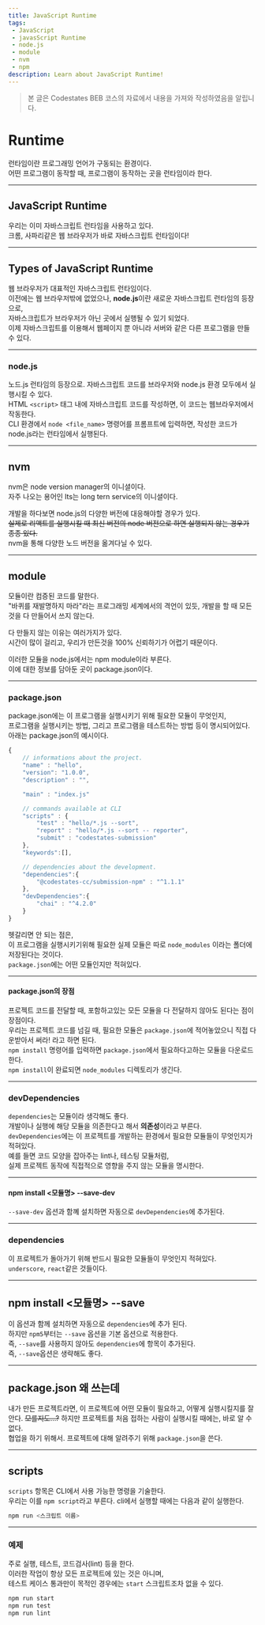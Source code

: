 ```yaml
---
title: JavaScript Runtime
tags: 
 - JavaScript
 - javasScript Runtime
 - node.js
 - module
 - nvm
 - npm
description: Learn about JavaScript Runtime!
---
```


>   본 글은 Codestates BEB 코스의 자료에서 내용을 가져와 작성하였음을 알립니다.  

# Runtime
런타임이란 프로그래밍 언어가 구동되는 환경이다.  
어떤 프로그램이 동작할 때, 프로그램이 동작하는 곳을 런타임이라 한다.  

---
## JavaScript Runtime
우리는 이미 자바스크립트 런타임을 사용하고 있다.  
크롬, 사파리같은 웹 브라우저가 바로 자바스크립트 런타임이다!  

---
## Types of JavaScript Runtime
웹 브라우저가 대표적인 자바스크립트 런타임이다.  
이전에는 웹 브라우저밖에 없었으나, **node.js**이란 새로운 자바스크립트 런타임의 등장으로,  
자바스크립트가 브라우저가 아닌 곳에서 실행될 수 있기 되었다.  
이제 자바스크립트를 이용해서 웹페이지 뿐 아니라 서버와 같은 다른 프로그램을 만들 수 있다.  

---
### node.js
노드.js 런타임의 등장으로. 자바스크립트 코드를 브라우저와 node.js 환경 모두에서 실행시킬 수 있다.  
HTML `<script>` 태그 내에 자바스크립트 코드를 작성하면, 이 코드는 웹브라우저에서 작동한다.  
CLI 환경에서 `node <file_name>` 명령어를 프롬프트에 입력하면, 작성한 코드가 node.js라는 런타임에서 실행된다.  

---
## nvm
nvm은 node version manager의 이니셜이다.  
자주 나오는 용어인 lts는 long tern service의 이니셜이다.  
  
개발을 하다보면 node.js의 다양한 버전에 대응해야할 경우가 있다.  
~~실제로 리액트를 실행시킬 때 최신 버전의 node 버전으로 하면 실행되지 않는 경우가 종종 있다.~~  
nvm을 통해 다양한 노드 버전을 옮겨다닐 수 있다.  

---
## module
모듈이란 컴증된 코드를 말한다.  
"바퀴를 재발명하지 마라"라는 프로그래밍 세계에서의 격언이 있듯, 개발을 할 때 모든 것을 다 만들어서 쓰지 않는다.  
  
다 만들지 않는 이유는 여러가지가 있다.  
시간이 많이 걸리고, 우리가 만든것을 100% 신뢰하기가 어렵기 때문이다.  

이러한 모듈을 node.js에서는 npm module이라 부른다.  
이에 대한 정보를 담아둔 곳이 package.json이다.  

---
### package.json
package.json에는 이 프로그램을 실행시키기 위해 필요한 모듈이 무엇인지,  
프로그램을 실행시키는 방법, 그리고 프로그램을 테스트하는 방법 등이 명시되어있다.  
아래는 package.json의 예시이다.  

```javascript
{
    // informations about the project.
    "name" : "hello",
    "version": "1.0.0",
    "description" : "",

    "main" : "index.js"

    // commands available at CLI
    "scripts" : {
        "test" : "hello/*.js --sort",
        "report" : "hello/*.js --sort -- reporter",
        "submit" : "codestates-submission"
    },
    "keywords":[],

    // dependencies about the development.
    "dependencies":{
        "@codestates-cc/submission-npm" : "^1.1.1"
    },
    "devDependencies":{
        "chai" : "^4.2.0"
    }
}
```
헷갈리면 안 되는 점은,  
이 프로그램을 실행시키기위해 필요한 실제 모듈은 따로 `node_modules` 이라는 폴더에 저장된다는 것이다.  
`package.json`에는 어떤 모듈인지만 적혀있다.  

---
#### package.json의 장점
프로젝트 코드를 전달할 때, 포함하고있는 모든 모듈을 다 전달하지 않아도 된다는 점이 장점이다.  
우리는 프로젝트 코드를 넘길 때, 
필요한 모듈은 `package.json`에 적어놓았으니 직접 다운받아서 써라! 라고 하면 된다.  
`npm install` 명령어를 입력하면 `package.json`에서 필요하다고하는 모듈을 다운로드한다.   
`npm install`이 완료되면 `node_modules` 디렉토리가 생긴다.  

---
### devDependencies
`dependencies`는 모듈이라 생각해도 좋다.  
개발이나 실행에 해당 모듈을 의존한다고 해서 **의존성**이라고 부른다.  
`devDependencies`에는 이 프로젝트를 개발하는 환경에서 필요한 모듈들이 무엇인지가 적혀있다.  
예를 들면 코드 모양을 잡아주는 lint나, 테스팅 모듈처럼,  
실제 프로젝트 동작에 직접적으로 영향을 주지 않는 모듈을 명시한다.  

---
#### npm install <모듈명> --save-dev
`--save-dev` 옵션과 함꼐 설치하면 자동으로 `devDependencies`에 추가된다.  

---
### dependencies
이 프로젝트가 돌아가기 위해 반드시 필요한 모듈들이 무엇인지 적혀있다.  
`underscore`, `react`같은 것들이다.  

---
## npm install <모듈명> --save
이 옵션과 함께 설치하면 자동으로 `dependencies`에 추가 된다.  
하지만 `npm5`부터는 `--save` 옵션을 기본 옵션으로 적용한다.  
즉, `--save`를 사용하지 않아도 `dependencies`에 항목이 추가된다.  
즉, `--save`옵션은 생략해도 좋다.  

---
## package.json 왜 쓰는데
내가 만든 프로젝트라면, 이 프로젝트에 어떤 모듈이 필요하고, 어떻게 실행시킬지를 잘 안다. ~~모를지도...?~~
하지만 프로젝트를 처음 접하는 사람이 실행시킬 때에는, 바로 알 수 없다.  
협업을 하기 위해서. 프로젝트에 대해 알려주기 위해 `package.json`을 쓴다.  

---
## scripts
`scripts` 항목은 CLI에서 사용 가능한 명령을 기술한다.  
우리는 이를 `npm script`라고 부른다.
cli에서 실행할 때에는 다음과 같이 실행한다.  
```bash
npm run <스크립트 이름>
```

---
### 예제
주로 실행, 테스트, 코드검사(lint) 등을 한다.  
이러한 작업이 항상 모든 프로젝트에 있는 것은 아니며,  
테스트 케이스 통과만이 목적인 경우에는 `start` 스크립트조차 없을 수 있다.  

```bash
npm run start
npm run test
npm run lint
```